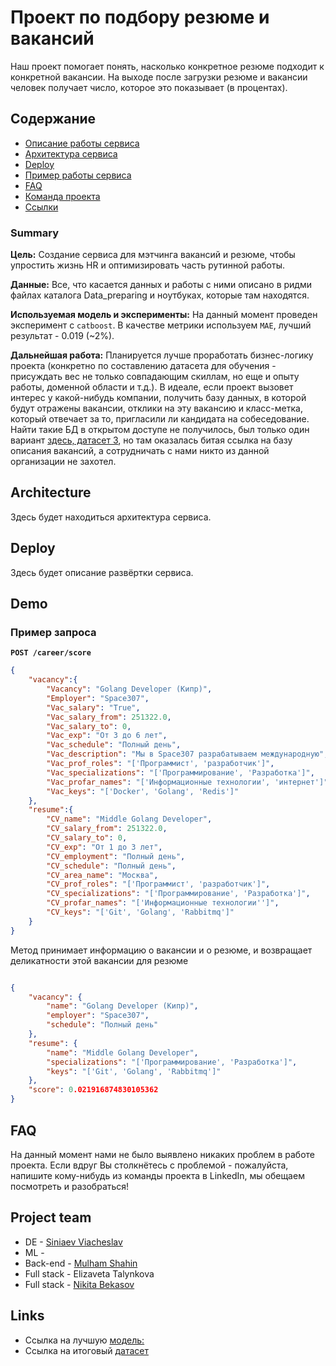 # Проект по подбору резюме и вакансий 

Наш проект помогает понять, насколько конкретное резюме подходит к конкретной вакансии. На выходе после загрузки резюме и вакансии человек получает число, которое это показывает (в процентах).


## Содержание

- [Описание работы сервиса](#summary)
- [Архитектура сервиса](#architecture)
- [Deploy](#deploy)
- [Пример работы сервиса](#demo)
- [FAQ](#faq)
- [Команда проекта](#project-team)
- [Ссылки](#links)


### Summary

**Цель:** Создание сервиса для мэтчинга вакансий и резюме, чтобы упростить жизнь HR и оптимизировать часть рутинной работы.

**Данные:**  Все, что касается данных и работы с ними описано в ридми файлах каталога Data_preparing и ноутбуках, которые там находятся.

**Используемая модель и эксперименты:** На данный момент проведен эксперимент с `catboost`. В качестве метрики используем `MAE`, лучший результат - 0.019 (~2%).

**Дальнейшая работа:** Планируется лучше проработать бизнес-логику проекта (конкретно по составлению датасета для обучения - присуждать вес не только совпадающим скиллам, но еще и опыту работы, доменной области и т.д.). В идеале, если проект вызовет интерес у какой-нибудь компании, получить базу данных, в которой будут отражены вакансии, отклики на эту вакансию и класс-метка, который отвечает за то, пригласили ли кандидата на собеседование. Найти такие БД в открытом доступе не получилось, был только один вариант [здесь, датасет 3](https://trudvsem.ru/opendata/datasets), но там оказалась битая ссылка на базу описания вакансий, а сотрудничать с нами никто из данной организации не захотел.


## Architecture

Здесь будет находиться архитектура сервиса.


## Deploy

Здесь будет описание развёртки сервиса.


## Demo

### Пример запроса
**`POST /career/score`**

```json
{
    "vacancy":{
        "Vacancy": "Golang Developer (Кипр)",
        "Employer": "Space307",
        "Vac_salary": "True", 
        "Vac_salary_from": 251322.0,
        "Vac_salary_to": 0,
        "Vac_exp": "От 3 до 6 лет",
        "Vac_schedule": "Полный день",
        "Vac_description": "Мы в Space307 разрабатываем международную",
        "Vac_prof_roles": "['Программист', 'разработчик']",
        "Vac_specializations": "['Программирование', 'Разработка']",
        "Vac_profar_names": "['Информационные технологии', 'интернет']",
        "Vac_keys": "['Docker', 'Golang', 'Redis']"
    },
    "resume":{
        "CV_name": "Middle Golang Developer",
        "CV_salary_from": 251322.0,
        "CV_salary_to": 0,
        "CV_exp": "От 1 до 3 лет",
        "CV_employment": "Полный день",
        "CV_schedule": "Полный день",
        "CV_area_name": "Москва",
        "CV_prof_roles": "['Программист', 'разработчик']",
        "CV_specializations": "['Программирование', 'Разработка']",
        "CV_profar_names": "['Информационные технологии'']",
        "CV_keys": "['Git', 'Golang', 'Rabbitmq']"
    }
}

```
Метод принимает информацию о вакансии и о резюме, и возвращает деликатности этой вакансии для резюме
```json

{
    "vacancy": {
        "name": "Golang Developer (Кипр)",
        "employer": "Space307",
        "schedule": "Полный день"
    },
    "resume": {
        "name": "Middle Golang Developer",
        "specializations": "['Программирование', 'Разработка']",
        "keys": "['Git', 'Golang', 'Rabbitmq']"
    },
    "score": 0.021916874830105362
}

```
## FAQ

На данный момент нами не было выявлено никаких проблем в работе проекта. Если вдруг Вы столкнётесь с проблемой - пожалуйста, напишите кому-нибудь из команды проекта в LinkedIn, мы обещаем посмотреть и разобраться!


## Project team
- DE - [Siniaev Viacheslav](https://www.linkedin.com/in/vyacheslavsinyaev/) 
- ML - 
- Back-end - [Mulham Shahin](https://www.linkedin.com/in/mulham-shaheen-684352206/)
- Full stack - Elizaveta Talynkova
- Full stack - [Nikita Bekasov](https://www.linkedin.com/in/nibekasov/)


## Links
- Ссылка на лучшую [модель:](https://drive.google.com/file/d/1-dLs11Bx-UzeK62gRoHgGAmC9WTxn284/view)
- Ссылка на итоговый [датасет](https://drive.google.com/file/d/1oQPNTh9uCebatw5w2Ycqn-cezpZ_eq03/view?usp=sharing)
